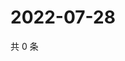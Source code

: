 # 2022-07-28

共 0 条

<!-- BEGIN WEIBO -->
<!-- 最后更新时间 Thu Jul 28 2022 08:28:39 GMT+0800 (China Standard Time) -->

<!-- END WEIBO -->
